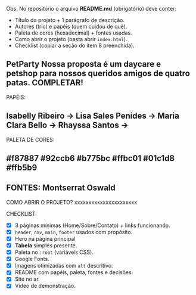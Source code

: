Obs: No repositório o arquivo **README.md** (obrigatório) deve conter:

- Título do projeto + 1 parágrafo de descrição.
- Autores (trio) e papéis (quem cuidou de quê).
- Paleta de cores (hexadecimal) + fontes usadas.
- Como abrir o projeto (basta abrir `index.html`).
- Checklist (copiar a seção do item 8 preenchida).

PetParty
Nossa proposta é um daycare e petshop para nossos queridos amigos de quatro patas. COMPLETAR!
----------------------------------------------------------------------------------
PAPÉIS:

Isabelly Ribeiro ->
Lisa Sales Penides ->
Maria Clara Bello ->
Rhayssa Santos ->
----------------------------------------------------------------------------------
PALETA DE CORES: 

#f87887
#92ccb6
#b775bc
#ffbc01
#01c1d8
#ffb5b9
----------------------------------------------------------------------------------
FONTES: 
Montserrat
Oswald
----------------------------------------------------------------------------------

COMO ABRIR O PROJETO?
xxxxxxxxxxxxxxxxxxxxxx




CHECKLIST:
- [x]  3 páginas mínimas (Home/Sobre/Contato) + links funcionando.
- [x]  `header`, `nav`, `main`, `footer` usados com propósito.
- [x]  Hero na página principal
- [x]  **Tabela** simples presente.
- [x]  Paleta no `:root` (variáveis CSS).
- [x]  Google Fonts.
- [x]  Imagens otimizadas com `alt` descritivo.
- [x]  README com papéis, paleta, fontes e decisões.
- [x]  Site no ar.
- [x]  Vídeo de demonstração.

